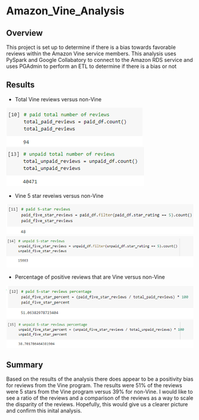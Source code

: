 # Amazon_Vine_Analysis

## Overview
This project is set up to determine if there is a bias towards favorable reviews within the Amazon Vine service members. This analysis uses PySpark and Google Collabatory to connect to the Amazon RDS service and uses PGAdmin to perform an ETL to determine if there is a bias or not

## Results

* Total Vine reviews versus non-Vine

![Total Vine reviews](Images/paidtotal.png)
![Total non-Vine reviews](Images/unpaidtotal.png)

* Vine 5 star reveiws versus non-Vine

![Total Vine 5-star reviews](Images/paidfive.png)
![Total non-Vine 5-star reviews](Images/unpaidfive.png)

* Percentage of positive reviews that are Vine versus non-Vine

![Vine 5-star percentage](Images/paidpercent.png)
![Non-Vine 5-star percentage](Images/unpaidpercent.png)

## Summary
Based on the results of the analysis there does appear to be a positivity bias for reviews from the Vine program. The results were 51% of the reviews were 5 stars from the Vine program versus 39% for non-Vine. I would like to see a ratio of the reviews and a comparison of the reviews as a way to scale the disparity of the reviews. Hopefully, this would give us a clearer picture and confirm this inital analysis.
